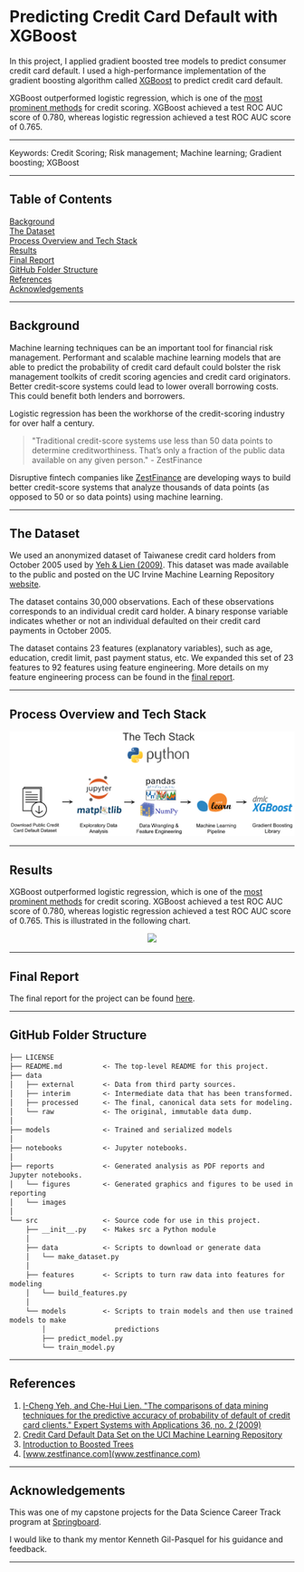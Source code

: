 Predicting Credit Card Default with XGBoost
==============================


In this project, I applied gradient boosted tree models to predict consumer credit card default.  I used a high-performance implementation of the gradient boosting algorithm called [XGBoost](http://xgboost.readthedocs.io/en/latest/model.html) to predict credit card default.  

XGBoost outperformed logistic regression, which is one of the [most prominent methods](https://www2.deloitte.com/content/dam/Deloitte/global/Documents/Financial-Services/gx-be-aers-fsi-credit-scoring.pdf) for credit scoring.  XGBoost achieved a test ROC AUC score of 0.780, whereas logistic regression achieved a test ROC AUC score of 0.765.

------------

Keywords:  Credit Scoring; Risk management; Machine learning; Gradient boosting; XGBoost

------------


## Table of Contents

[Background](#background)  
[The Dataset](#the-dataset)  
[Process Overview and Tech Stack](#process-overview-and-tech-stack)   
[Results](#results)   
[Final Report](#final-report)   
[GitHub Folder Structure](#github-folder-structure)  
[References](#references)  
[Acknowledgements](#acknowledgements)

------------

## Background

Machine learning techniques can be an important tool for financial risk management.  Performant and scalable machine learning models that are able to predict the probability of credit card default could bolster the risk management toolkits of credit scoring agencies and credit card originators.  Better credit-score systems could lead to lower overall borrowing costs.  This could benefit both lenders and borrowers.

Logistic regression has been the workhorse of the credit-scoring industry for over half a century.  

>  "Traditional credit-score systems use less than 50 data points to determine creditworthiness. That’s only a fraction of the public data available on any given person." - ZestFinance

Disruptive fintech companies like [ZestFinance](https://www.zestfinance.com/our-story) are developing ways to build better credit-score systems that analyze thousands of data points (as opposed to 50 or so data points) using machine learning.  


------------

## The Dataset

We used an anonymized dataset of Taiwanese credit card holders from October 2005 used by [Yeh & Lien (2009)](https://pdfs.semanticscholar.org/1cac/ac4f0ea9fdff3cd88c151c94115a9fddcf33.pdf).  This dataset was made available to the public and posted on the UC Irvine Machine Learning Repository [website](https://archive.ics.uci.edu/ml/datasets/default%20of%20credit%20card%20clients).  

The dataset contains 30,000 observations.  Each of these observations corresponds to an individual credit card holder.  A binary response variable indicates whether or not an individual defaulted on their credit card payments in October 2005.

The dataset contains 23 features (explanatory variables), such as age, education, credit limit, past payment status, etc.  We expanded this set of 23 features to 92 features using feature engineering.  More details on my feature engineering process can be found in the [final report](#final-report).

------------

## Process Overview and Tech Stack

![tech-stack](reports/images/tech-stack.png)

------------

## Results

XGBoost outperformed logistic regression, which is one of the [most prominent methods](https://www2.deloitte.com/content/dam/Deloitte/global/Documents/Financial-Services/gx-be-aers-fsi-credit-scoring.pdf) for credit scoring.  XGBoost achieved a test ROC AUC score of 0.780, whereas logistic regression achieved a test ROC AUC score of 0.765.  This is illustrated in the following chart.


<!---  
![roc_curve](reports/figures/roc_curve.png)

<img src="https://raw.githubusercontent.com/zkneupper/Default-Prediction-Capstone/master/reports/figures/roc_curve.png" width="500">
--->

<center><img src="https://raw.githubusercontent.com/zkneupper/Default-Prediction-Capstone/master/reports/figures/roc_curve.png" width="500"></center>


------------

## Final Report

The final report for the project can be found [here](https://github.com/zkneupper/Default-Prediction-Capstone/blob/master/reports/Final-Report_Predicting-Credit-Card-Default-with-XGBoost.pdf).

------------

## GitHub Folder Structure

    ├── LICENSE
    ├── README.md          <- The top-level README for this project.
    ├── data
    │   ├── external       <- Data from third party sources.
    │   ├── interim        <- Intermediate data that has been transformed.    
    │   ├── processed      <- The final, canonical data sets for modeling.
    │   └── raw            <- The original, immutable data dump.
    │
    ├── models             <- Trained and serialized models
    │
    ├── notebooks          <- Jupyter notebooks.
    │
    ├── reports            <- Generated analysis as PDF reports and Jupyter notebooks.
    │   └── figures        <- Generated graphics and figures to be used in reporting
    │   └── images    
    │
    └── src                <- Source code for use in this project.
        ├── __init__.py    <- Makes src a Python module
        │
        ├── data           <- Scripts to download or generate data
        │   └── make_dataset.py
        │
        ├── features       <- Scripts to turn raw data into features for modeling
        │   └── build_features.py
        │
        └── models         <- Scripts to train models and then use trained models to make
            │                 predictions
            ├── predict_model.py
            └── train_model.py


------------

## References

1. [I-Cheng Yeh, and Che-Hui Lien. "The comparisons of data mining techniques for the predictive accuracy of probability of default of credit card clients." Expert Systems with Applications 36, no. 2 (2009)](https://pdfs.semanticscholar.org/1cac/ac4f0ea9fdff3cd88c151c94115a9fddcf33.pdf)
2. [Credit Card Default Data Set on the UCI Machine Learning Repository](https://archive.ics.uci.edu/ml/datasets/default%20of%20credit%20card%20clients)
3. [Introduction to Boosted Trees](http://xgboost.readthedocs.io/en/latest/model.html)
4. [www.zestfinance.com](www.zestfinance.com)


------------

## Acknowledgements


This was one of my capstone projects for the Data Science Career Track program at [Springboard](https://www.springboard.com/workshops/data-science-career-track).  

I would like to thank my mentor Kenneth Gil-Pasquel for his guidance and feedback.  

------------
